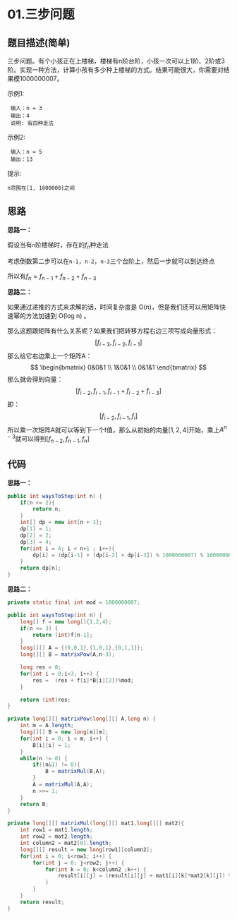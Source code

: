 # 01.三步问题

## 题目描述(简单)

三步问题。有个小孩正在上楼梯，楼梯有n阶台阶，小孩一次可以上1阶、2阶或3阶。实现一种方法，计算小孩有多少种上楼梯的方式。结果可能很大，你需要对结果模1000000007。

示例1:

```text
 输入：n = 3 
 输出：4
 说明: 有四种走法
```


示例2:

```text
 输入：n = 5
 输出：13
```


提示:

```text
n范围在[1, 1000000]之间
```

## 思路

**思路一：**

假设当有`n`阶楼梯时，存在的$f_n$种走法

考虑倒数第二步可以在`n-1`，`n-2`，`n-3`三个台阶上，然后一步就可以到达终点

所以有$f_n=f_{n-1}+f_{n-2}+f_{n-3}$

**思路二：**

如果通过递推的方式来求解的话，时间复杂度是 O(n)，但是我们还可以用矩阵快速幂的方法加速到 O(log n) 。

那么这题跟矩阵有什么关系呢？如果我们把转移方程右边三项写成向量形式：
$$
[f_{i-3},f_{i-2},f_{i-1}]
$$
那么给它右边乘上一个矩阵A：
$$
\begin{bmatrix}
0&0&1 \\
1&0&1 \\
0&1&1
\end{bmatrix}
$$
那么就会得到向量：
$$
[f_{i-2},f_{i-1},f_{i-1}+f_{i-2}+f_{i-3}]
$$
即：
$$
[f_{i-2},f_{i-1},f_i]
$$
所以乘一次矩阵A就可以等到下一个f值，那么从初始的向量$[1,2,4]$开始，乘上$A^{n-3}$就可以得到$[f_{n-2},f_{n-1},f_n]$

## 代码

**思路一：**

```java
public int waysToStep(int n) {
    if(n <= 2){
        return n;
    }
    int[] dp = new int[n + 1];
    dp[1] = 1;
    dp[2] = 2;
    dp[3] = 4;
    for(int i = 4; i < n+1 ; i++){
        dp[i] = (dp[i-1] + (dp[i-2] + dp[i-3]) % 1000000007) % 1000000007;
    }
    return dp[n];
}
```

**思路二：**

```java
private static final int mod = 1000000007;

public int waysToStep(int n) {
    long[] f = new long[]{1,2,4};
    if(n <= 3) {
        return (int)f[n-1];
    }
    long[][] A = {{0,0,1},{1,0,1},{0,1,1}};
    long[][] B = matrixPow(A,n-3);

    long res = 0;
    for(int i = 0;i<3; i++) {
        res =  (res + f[i]*B[i][2])%mod;
    }

    return (int)res;
}

private long[][] matrixPow(long[][] A,long n) {
    int m = A.length;
    long[][] B = new long[m][m];
    for(int i = 0; i < m; i++) {
        B[i][i] = 1;
    }
    while(n != 0) {
        if((n&1) != 0){
            B = matrixMul(B,A);
        }
        A = matrixMul(A,A);
        n >>= 1;
    }
    return B;
}

private long[][] matrixMul(long[][] mat1,long[][] mat2){
    int row1 = mat1.length;
    int row2 = mat2.length;
    int column2 = mat2[0].length;
    long[][] result = new long[row1][column2];
    for(int i = 0; i<row1; i++) {
        for(int j = 0; j<row2; j++) {
            for(int k = 0; k<column2 ;k++) {
                result[i][j] = (result[i][j] + mat1[i][k]*mat2[k][j]) % mod;
            }
        }
    }
    return result;
}
```

